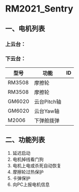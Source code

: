 # RM2021_Sentry

## 一、电机列表

### 上云台：

### 下云台：

| 型号   | 功能        | ID   |
| ------ | ----------- | ---- |
| RM3508 | 摩擦轮      |      |
| RM3508 | 摩擦轮      |      |
| GM6020 | 云台Pitch轴 |      |
| GM6020 | 云台Yaw轴   |      |
| M2006  | 下弹舱拨弹  |      |

## 二、功能列表

1. 延迟启动
2. 电机掉线看门狗
3. 电机上电或杀死自动恢复
4. 摩擦轮过热保护
5. 卡弹保护
6. 向PC上报电机信息